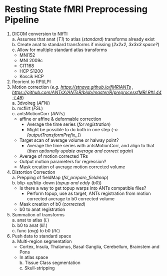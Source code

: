 # Resting State fMRI Preprocessing Pipeline  
1. DICOM conversion to NIfTI  
  a. Assumes that anat (*T1*) to atlas (*standard*) transforms already exist  
  b. Create anat to standard transforms if missing (*2x2x2, 3x3x3 space?*)  
  c. Allow for multiple standard atlas transforms  
    - MNI152  
    - MNI 2009c  
    - CIT168  
    - HCP S1200  
    - Koscik HCP  
2. Reorient to RPI/LPI  
3. Motion correction (*e.g. https://stnava.github.io/fMRIANTs , https://github.com/ANTsX/ANTsR/blob/master/R/preprocessfMRI.R#L44-L46*)  
  a. 3dvolreg (*AFNI*)  
  b. mcflirt (*FSL*)  
  c. antsMotionCorr (*ANTs*)  
    - affine or affine & deformable correction  
      * Average the time series (*for registration*)  
      * Might be possible to do both in one step (*-o [outputTransformPrefix,<outputWarpedImage>,<outputAverageImage>]*)  
    - Target scan of average volume or halway point?  
      * Average the time series with antsMotionCorr, and align to that (*then optionally update average and correct again*)  
    - Average of motion corrected TRs  
    - Output motion parameters for regression?  
    - Mask creation of average motion corrected volume  
4. Distortion Correction  
  a. Prepping of fieldMap (*fsl_prepare_fieldmap*)  
  b. blip-up/blip-down (*topup and eddy* (*b0*))  
    - Is there a way to get topup warps into ANTs compatible files?  
      * Perform topup, use as target, ANTs registration from motion corrected average to b0 corrected volume  
    - Mask creation of b0 (*corrected*)  
    - b0 to anat registration  
5. Summation of transforms  
  a. anat to atlas (*I.*)  
  b. b0 to anat (*III.*)  
  c. func (*avg*) to b0 (*IV.*)  
6. Push data to standard space  
  a. Multi-region segmentation  
    - Cortex, Insula, Thalamus, Basal Ganglia, Cerebellum, Brainstem and Pons
    - In atlas space  
  b. Tissue Class segmentation  
  c. Skull-stripping  
